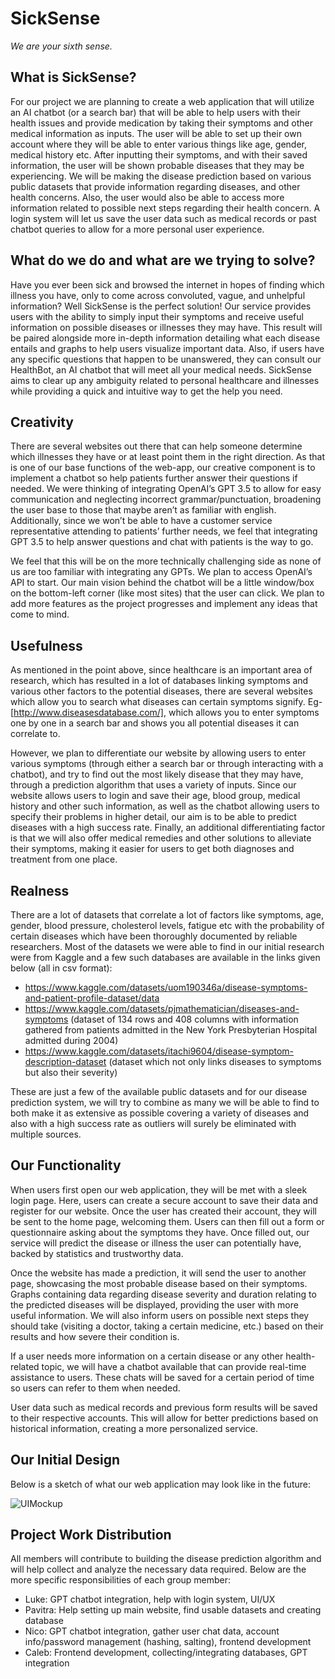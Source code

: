 # SickSense
_We are your sixth sense._

## What is SickSense?

For our project we are planning to create a web application that will utilize an AI chatbot (or a search bar) that will be able to help users with their health issues and provide medication by taking their symptoms and other medical information as inputs. The user will be able to set up their own account where they will be able to enter various things like age, gender, medical history etc. After inputting their symptoms, and with their saved information, the user will be shown probable diseases that they may be experiencing. We will be making the disease prediction based on various public datasets that provide information regarding diseases, and other health concerns. Also, the user would also be able to access more information related to possible next steps regarding their health concern. A login system will let us save the user data such as medical records or past chatbot queries to allow for a more personal user experience.

## What do we do and what are we trying to solve?

Have you ever been sick and browsed the internet in hopes of finding which illness you have, only to come across convoluted, vague, and unhelpful information? Well SickSense is the perfect solution! Our service provides users with the ability to simply input their symptoms and receive useful information on possible diseases or illnesses they may have. This result will be paired alongside more in-depth information detailing what each disease entails and graphs to help users visualize important data. Also, if users have any specific questions that happen to be unanswered, they can consult our HealthBot, an AI chatbot that will meet all your medical needs. SickSense aims to clear up any ambiguity related to personal healthcare and illnesses while providing a quick and intuitive way to get the help you need.

## Creativity

There are several websites out there that can help someone determine which illnesses they have or at least point them in the right direction. As that is one of our base functions of the web-app, our creative component is to implement a chatbot so help patients further answer their questions if needed. We were thinking of integrating OpenAI’s GPT 3.5 to allow for easy communication and neglecting incorrect grammar/punctuation, broadening the user base to those that maybe aren’t as familiar with english. Additionally, since we won’t be able to have a customer service representative attending to patients’ further needs, we feel that integrating GPT 3.5 to help answer questions and chat with patients is the way to go.

We feel that this will be on the more technically challenging side as none of us are too familiar with integrating any GPTs. We plan to access OpenAI’s API to start. Our main vision behind the chatbot will be a little window/box on the bottom-left corner (like most sites) that the user can click. We plan to add more features as the project progresses and implement any ideas that come to mind. 

## Usefulness

As mentioned in the point above, since healthcare is an important area of research, which has resulted in a lot of databases linking symptoms and various other factors to the potential diseases, there are several websites which allow you to search what diseases can certain symptoms signify. Eg- [http://www.diseasesdatabase.com/], which allows you to enter symptoms one by one in a search bar and shows you all potential diseases it can correlate to.

However, we plan to differentiate our website by allowing users to enter various symptoms (through either a search bar or through interacting with a chatbot), and try to find out the most likely disease that they may have, through a prediction algorithm that uses a variety of inputs. Since our website allows users to login and save their age, blood group, medical history and other such information, as well as the chatbot allowing users to specify their problems in higher detail, our aim is to be able to predict diseases with a high success rate. Finally, an additional differentiating factor is that we will also offer medical remedies and other solutions to alleviate their symptoms, making it easier for users to get both diagnoses and treatment from one place.

## Realness

There are a lot of datasets that correlate a lot of factors like symptoms, age, gender, blood pressure, cholesterol levels, fatigue etc with the probability of certain diseases which have been thoroughly documented by reliable researchers. Most of the datasets we were able to find in our initial research were from Kaggle and a few such databases are available in the links given below (all in csv format):

- https://www.kaggle.com/datasets/uom190346a/disease-symptoms-and-patient-profile-dataset/data
- https://www.kaggle.com/datasets/pjmathematician/diseases-and-symptoms (dataset of 134 rows and 408 columns with information gathered from patients admitted in the New York Presbyterian Hospital admitted during 2004)
- https://www.kaggle.com/datasets/itachi9604/disease-symptom-description-dataset (dataset which not only links diseases to symptoms but also their severity)

These are just a few of the available public datasets and for our disease prediction system, we will try to combine as many we will be able to find to both make it as extensive as possible covering a variety of diseases and also with a high success rate as outliers will surely be eliminated with multiple sources.

## Our Functionality

When users first open our web application, they will be met with a sleek login page. Here, users can create a secure account to save their data and register for our website. Once the user has created their account, they will be sent to the home page, welcoming them. Users can then fill out a form or questionnaire asking about the symptoms they have. Once filled out, our service will predict the disease or illness the user can potentially have, backed by statistics and trustworthy data.

Once the website has made a prediction, it will send the user to another page, showcasing the most probable disease based on their symptoms. Graphs containing data regarding disease severity and duration relating to the predicted diseases will be displayed, providing the user with more useful information. We will also inform users on possible next steps they should take (visiting a doctor, taking a certain medicine, etc.) based on their results and how severe their condition is.

If a user needs more information on a certain disease or any other health-related topic, we will have a chatbot available that can provide real-time assistance to users. These chats will be saved for a certain period of time so users can refer to them when needed.

User data such as medical records and previous form results will be saved to their respective accounts. This will allow for better predictions based on historical information, creating a more personalized service.

## Our Initial Design

Below is a sketch of what our web application may look like in the future:

![UIMockup](https://i.imgur.com/0SFM1EP.png)

## Project Work Distribution

All members will contribute to building the disease prediction algorithm and will help collect and analyze the necessary data required. Below are the more specific responsibilities of each group member:

- Luke: GPT chatbot integration, help with login system, UI/UX
- Pavitra: Help setting up main website, find usable datasets and creating database
- Nico: GPT chatbot integration, gather user chat data, account info/password management (hashing, salting), frontend development
- Caleb: Frontend development, collecting/integrating databases, GPT integration
